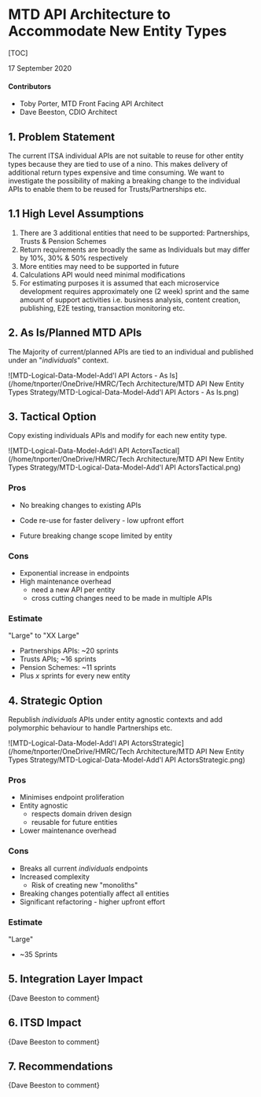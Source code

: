 # MTD API Architecture to Accommodate New Entity Types

[TOC]

17 September 2020

#### Contributors

- Toby Porter, MTD Front Facing API Architect
- Dave Beeston, CDIO Architect



## 1. Problem Statement

The current ITSA individual APIs are not suitable to reuse for other entity types because they are tied to use of a nino. This makes delivery of additional return types expensive and time consuming.  We want to investigate the possibility of making a breaking change to the individual APIs to enable them to be reused for Trusts/Partnerships etc.



## 1.1 High Level Assumptions

1. There are 3 additional entities that need to be supported: Partnerships, Trusts & Pension Schemes
2. Return requirements are broadly the same as Individuals but may differ by 10%, 30% & 50% respectively
3. More entities may need to be supported in future
4. Calculations API would need minimal modifications
5. For estimating purposes it is assumed that each microservice development requires approximately one (2 week) sprint and the same amount of support activities i.e. business analysis, content creation, publishing, E2E testing, transaction monitoring etc.





## 2. As Is/Planned MTD APIs

The Majority of current/planned APIs are tied to an individual and published under an "*individuals*" context. 



![MTD-Logical-Data-Model-Add'l API Actors - As Is](/home/tnporter/OneDrive/HMRC/Tech Architecture/MTD API New Entity Types Strategy/MTD-Logical-Data-Model-Add'l API Actors - As Is.png)



## 3. Tactical Option

Copy existing individuals APIs and modify for each new entity type.



![MTD-Logical-Data-Model-Add'l API ActorsTactical](/home/tnporter/OneDrive/HMRC/Tech Architecture/MTD API New Entity Types Strategy/MTD-Logical-Data-Model-Add'l API ActorsTactical.png)



### Pros

- No breaking changes to existing APIs

- Code re-use for faster delivery - low upfront effort

- Future breaking change scope limited by entity

  

### Cons

- Exponential increase in endpoints
- High maintenance overhead 
  -  need a new API per entity
  - cross cutting changes need to be made in multiple APIs



### Estimate

"Large" to "XX Large"

- Partnerships APIs:  ~20 sprints
- Trusts APIs; ~16 sprints
- Pension Schemes: ~11 sprints
- Plus *x* sprints for every new entity



## 4. Strategic Option

Republish *individuals* APIs under entity agnostic contexts and add polymorphic behaviour to handle Partnerships etc.



![MTD-Logical-Data-Model-Add'l API ActorsStrategic](/home/tnporter/OneDrive/HMRC/Tech Architecture/MTD API New Entity Types Strategy/MTD-Logical-Data-Model-Add'l API ActorsStrategic.png)



### Pros

- Minimises endpoint proliferation
- Entity agnostic 
  - respects domain driven design
  - reusable for future entities
- Lower maintenance overhead 

### Cons

- Breaks all current *individuals* endpoints
- Increased complexity
  - Risk of creating new "monoliths"
- Breaking changes potentially affect all entities
- Significant refactoring - higher upfront effort



### Estimate

"Large"

- ~35 Sprints





## 5. Integration Layer Impact

{Dave Beeston to comment}



## 6. ITSD Impact

{Dave Beeston to comment}





## 7. Recommendations



{Dave Beeston to comment}

